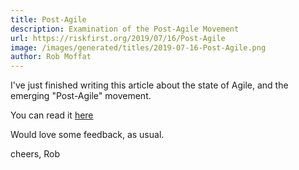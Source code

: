 ```yaml
---
title: Post-Agile
description: Examination of the Post-Agile Movement
url: https://riskfirst.org/2019/07/16/Post-Agile
image: /images/generated/titles/2019-07-16-Post-Agile.png
author: Rob Moffat
---
```


I've just finished writing this article about the state of Agile, and the emerging "Post-Agile" movement.  

You can read it [here](https://riskfirst.org/Post-Agile)

Would love some feedback, as usual.   

cheers,
Rob
